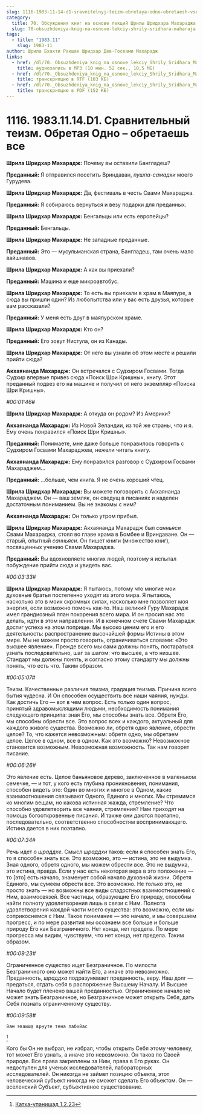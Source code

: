 ```yaml
---
slug: 1116-1983-11-14-d1-sravnitelnyj-teizm-obretaya-odno-obretaesh-vse
category:
  title: 70. Обсуждения книг на основе лекций Шрилы Шридхара Махараджа
  slug: 70-obsuzhdeniya-knig-na-osnove-lekciy-shrily-sridhara-maharaja
tags:
  - title: "1983.11"
    slug: 1983-11
author: Шрила Бхакти Ракшак Шридхар Дев-Госвами Махарадж
links:
  - href: /dl/70._Obsuzhdeniya_knig_na_osnove_lekciy_Shrily_Sridhara_Maharaja/1116_1983.11.14.D1_SridharMj_Sravnitelnyj_teizm_Obretaja_Odno--obretaesh_vse.mp3
    title: аудиозапись в MP3 (10 мин. 52 сек., 10,5 МБ)
  - href: /dl/70._Obsuzhdeniya_knig_na_osnove_lekciy_Shrily_Sridhara_Maharaja/1116_1983.11.14.D1_SridharMj_Sravnitelnyj_teizm_Obretaja_Odno--obretaesh_vse.rtf
    title: транскрипцию в RTF (103 КБ)
  - href: /dl/70._Obsuzhdeniya_knig_na_osnove_lekciy_Shrily_Sridhara_Maharaja/1116_1983.11.14.D1_SridharMj_Sravnitelnyj_teizm_Obretaja_Odno--obretaesh_vse.pdf
    title: транскрипцию в PDF (152 КБ)
---
```


# 1116. 1983.11.14.D1. Сравнительный теизм. Обретая Одно – обретаешь все

**Шрила Шридхар Махарадж:** Почему вы оставили Бангладеш?

**Преданный:** Я отправился посетить Вриндаван, *пушпа-самадхи* моего Гурудева.

**Шрила Шридхар Махарадж:** Да, фестиваль в честь Свами Махараджа.

**Преданный:** Я собираюсь вернуться и везу подарки для преданных.

**Шрила Шридхар Махарадж:** Бенгальцы или есть европейцы?

**Преданный:** Бенгальцы.

**Шрила Шридхар Махарадж:** Не западные преданные.

**Преданный:** Это — мусульманская страна, Бангладеш, там очень мало вайшнавов.

**Шрила Шридхар Махарадж:** А как вы приехали?

**Преданный:** Машина и еще микроавтобус.

**Шрила Шридхар Махарадж:** То есть вы приехали в храм в Маяпуре, а сюда вы пришли один? Из любопытства или у вас есть друзья, которые вам рассказали?

**Преданный:** У меня есть друг в маяпурском храме.

**Шрила Шридхар Махарадж:** Кто он?

**Преданный:** Его зовут Нистула, он из Канады.

**Шрила Шридхар Махарадж:** От него вы узнали об этом месте и решили прийти сюда?

**Акхаянанда Махарадж:** Он встречался с Судхиром Госвами. Тогда Судхир впервые привез сюда «Поиск Шри Кришны», книгу. Этот преданный подвез его на машине и получил от него экземпляр «Поиска Шри Кришны».

*#00:01:46#*

**Шрила Шридхар Махарадж:** А откуда он родом? Из Америки?

**Акхаянанда Махарадж:** Из Новой Зеландии, из той же страны, что и я. Ему очень понравился «Поиск Шри Кришны».

**Преданный:** Понимаете, мне даже больше понравилось говорить с Судхиром Госвами Махараджем, нежели читать книгу.

**Акхаянанда Махарадж:** Ему понравился разговор с Судхиром Госвами Махараджем…

**Преданный:** …больше, чем книга. Я не очень хороший чтец.

**Шрила Шридхар Махарадж:** Вы можете поговорить с Акхаянанда Махараджем. Он — ваш земляк, он сведущ в писаниях и наделен достаточным пониманием. Вы не знакомы с ним?

**Акхаянанда Махарадж:** Он только утром прибыл.

**Шрила Шридхар Махарадж:** Акхаянанда Махарадж был *санньяси* Свами Махараджа, стоял во главе храма в Бомбее и Вриндаване. Он — старый, опытный *санньяси*. Он пишет книги (множество книг), посвященных учению Свами Махараджа.

**Преданный:** Вы вдохновляете многих людей, поэтому я испытал побуждение прийти сюда и увидеть вас.

*#00:03:33#*

**Шрила Шридхар Махарадж:** Я пытаюсь, потому что многие мои духовные братья постепенно уходят из этого мира. Я пытаюсь, насколько это в моих скромных силах, насколько мне позволяет моя энергия, если возможно помочь как-то. Наш великий Гуру Махарадж имел грандиозный план покорения всего мира. И он просил нас это делать, идти в этом направлении. И в конечном счете Свами Махарадж достиг успеха на этом поприще. Мы высоко ценим его и его деятельность: распространение высочайшей формы Истины в этом мире. Мы не можем просто говорить, ограничиваться словами: «Это высшее явление». Прежде всего мы сами должны понять, постараться узнать последовательно, шаг за шагом: что высшее, а что низшее. Стандарт мы должны понять, и согласно этому стандарту мы должны понять, что есть что. Таким образом.

*#00:05:07#*

Теизм. Качественные различия теизма, градация теизма. Причина всего бытия чудесна. И Он способен осуществить все наши чаяния, нужды. Как достичь Его — вот в чем вопрос. Есть только один вопрос, принятый здравомыслящими людьми, необходимость понимания следующего принципа: зная Его, мы способны знать все. Обретя Его, мы способны обрести все. Это вопрос всех и каждого, актуальный для каждого живого существа. Возможно ли, обретя одно явление, обрести целое? То, что кажется невозможным: обретя одно, мы обретаем целое. Целое в одном, все в одном. Как это возможно? Невозможное становится возможным. Невозможная возможность. Так нам говорят писание.

*#00:06:26#*

Это явление есть. Целое баньяновое дерево, заключенное в маленьком семечке, — и тот, у кого есть глубина проникновения, понимания, способен видеть это: Один во многих и многое в Одном, какие взаимоотношения связывают Одного, Единого и многих. Мы стремимся ко многим вещам, но какова истинная жажда, стремление? Что способно удовлетворить все чаяния, стремления? Нам приходят на помощь богооткровенные писания. И также они даются поэтапно, последовательно, соответственно способностям воспринимающего. Истина дается в них поэтапно.

*#00:07:34#*

Речь идет о *шраддхе*. Смысл *шраддхи* таков: если я способен знать Его, то я способен знать все. Это возможно, это — истина, это не выдумка. Зная одного, обретя одного, мы можем обрести все. Это не выдумка, это истина, правда. Если у нас есть некоторая вера в это положение — то [это] есть начало, знаменует собой начало духовной жизни. Обретя Единого, мы сумеем обрести все. Это возможно. Не только это, не просто знать — но возможны все виды сладостных взаимоотношений с Ним, взаимосвязей. Все частицы, образующие Его природу, способны найти полноту удовлетворения лишь в связи с Ним. Полнота удовлетворения каждой части моего существа: это возможно, если мы соприкоснемся с Ним. Такое понимание — это начало, и мы совершаем прогресс, и по мере развития мы осознаем все больше и больше природу Его как Безграничного. Нет конца, нет предела. По мере прогресса мы видим, чувствуем, что нет конца, нет предела. Таким образом.

*#00:09:23#*

Ограниченное существо ищет Безграничное. По милости Безграничного оно может найти Его, а иначе это невозможно. Преданность, *шраддха* подразумевает преданность, веру. Наш долг — предаться, отдать себя в распоряжение Высшему Началу. И Высшее Начало будет пленено вашей преданностью. Ограниченное начало не может знать Безграничное, но Безграничное может открыть Себя, дать Себя познать ограниченному существу.

*#00:09:58#*

    йам эваиш̣а вр̣н̣уте тена лабхйас
[^_ftn1]

Кого бы Он не выбрал, не избрал, чтобы открыть Себя этому человеку, тот может Его узнать, а иначе это невозможно. Он таков по Своей природе. Все права закреплены за Ним, права в Его руках. Он недоступен для ученых исследователей, лабораторных исследователей. Он никогда не займет позицию объекта, этот человеческий субъект никогда не сможет сделать Его объектом. Он — вселенский Субъект, субъективное существование.



[^_ftn1]: [Катха-упанишад 1.2.23](../notes/katha-upanishad/katha-upanishad-1-2-23.md)

